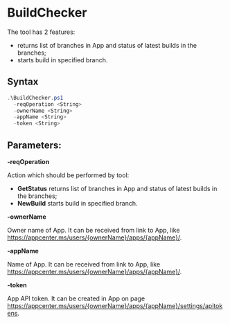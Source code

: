 # BuildChecker

The tool has 2 features:
- returns list of branches in App and status of latest builds in the branches;
- starts build in specified branch.

## Syntax

```powershell
.\BuildChecker.ps1
  -reqOperation <String>
  -ownerName <String>
  -appName <String>
  -token <String>
```
## Parameters:

**-reqOperation**

Action which should be performed by tool:
- **GetStatus** returns list of branches in App and status of latest builds in the branches;
- **NewBuild** starts build in specified branch.

**-ownerName**

Owner name of App. It can be received from link to App, like https://appcenter.ms/users/{ownerName}/apps/{appName}/.

**-appName**

Name of App. It can be received from link to App, like https://appcenter.ms/users/{ownerName}/apps/{appName}/.

**-token**

App API token. It can be created in App on page https://appcenter.ms/users/{ownerName}/apps/{appName}/settings/apitokens.
